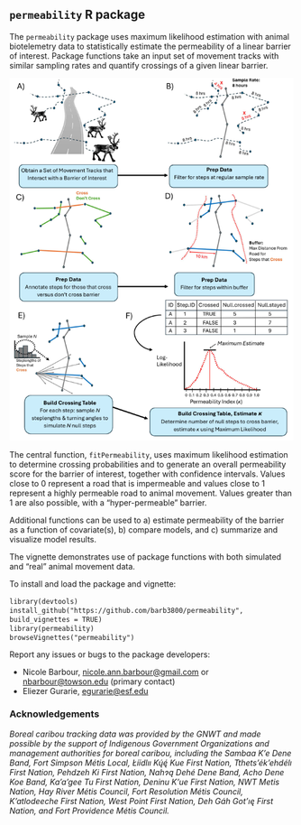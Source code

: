 ## `permeability` R package

The `permeability` package uses maximum likelihood estimation with animal biotelemetry data to statistically estimate the permeability of a linear barrier of interest. Package functions take an input set of movement tracks with similar sampling rates and quantify crossings of a given linear barrier.

![*Figure 1. Diagram illustrating analysis steps using the permeability package with a set of movement data.*](vignettes/figures/MethodsDiagram.png)

The central function, `fitPermeability`, uses maximum likelihood estimation to determine crossing probabilities and to generate an overall permeability score for the barrier of interest, together with confidence intervals. Values close to 0 represent a road that is impermeable and values close to 1 represent a highly permeable road to animal movement. Values greater than 1 are also possible, with a “hyper-permeable” barrier.

Additional functions can be used to a) estimate permeability of the barrier as a function of covariate(s), b) compare models, and c) summarize and visualize model results.

The vignette demonstrates use of package functions with both simulated and “real” animal movement data.

To install and load the package and vignette:

```
library(devtools)
install_github("https://github.com/barb3800/permeability", build_vignettes = TRUE)
library(permeability)
browseVignettes("permeability")
```

Report any issues or bugs to the package developers:
- Nicole Barbour, nicole.ann.barbour@gmail.com or nbarbour@towson.edu (primary contact)
- Eliezer Gurarie, egurarie@esf.edu


### Acknowledgements

*Boreal caribou tracking data was provided by the GNWT and made possible by the support of Indigenous Government Organizations and management authorities for boreal caribou, including the Sambaa K’e Dene Band, Fort Simpson Métis Local, Łı́ı́dlıı Kų́ę́ Kue First Nation, Tthets’ék’ehdélı First Nation, Pehdzeh Ki First Nation, Nahɂą Dehé Dene Band, Acho Dene Koe Band, Ka’a’gee Tu First Nation, Deninu K’ue First Nation, NWT Metis Nation, Hay River Métis Council, Fort Resolution Métis Council, K’atlodeeche First Nation, West Point First Nation, Deh Gáh Got’ıę First Nation, and Fort Providence Métis Council.*
